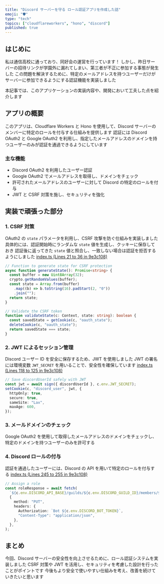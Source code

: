 ```yaml
---
title: "Discord サーバーを守る ロール認証アプリを作成した話"
emoji: "🛡️"
type: "tech"
topics: ["cloudflareworkers", "hono", "discord"]
published: true
---
```


## はじめに

私は通信高校に通っており、同好会の運営を行っています！
しかし、昨日サーバーの招待リンクが学園外に漏れてしまい、第三者が不正に参加する事態が発生した
この問題を解決するために、特定のメールアドレスを持つユーザーだけがサーバーに参加できるようにする認証機能を実装しました

本記事では、このアプリケーションの実装内容や、開発において工夫した点を紹介します

## アプリの概要

このアプリは、Cloudflare Workers と Hono を使用して、Discord サーバーのメンバーに特定のロールを付与する仕組みを提供します
認証には Discord OAuth2 と Google OAuth2 を利用し、指定したメールアドレスのドメインを持つユーザーのみが認証を通過できるようにしています

### 主な機能

- Discord OAuth2 を利用したユーザー認証
- Google OAuth2 でメールアドレスを取得し、ドメインをチェック
- 許可されたメールアドレスのユーザーに対して Discord の特定のロールを付与
- JWT と CSRF 対策を施し、セキュリティを強化

## 実装で頑張った部分

### 1. CSRF 対策

OAuth2 の `state` パラメータを利用し、CSRF 攻撃を防ぐ仕組みを実装しました
具体的には、認証開始時にランダムな `state` 値を生成し、クッキーに保存しておき
認証後に返ってきた `state` 値と照合し、一致しない場合は認証を拒否するようにしました
[index.ts (Lines 21 to 36 in 9e3c108)](https://github.com/minagishl/discord-email-auth/blob/9e3c1084053218d76aacd9b596fd9ddd0ef4dda1/src/index.ts#L21-L36)

```ts
// Function to generate state for CSRF protection
async function generateState(): Promise<string> {
  const buffer = new Uint8Array(32);
  crypto.getRandomValues(buffer);
  const state = Array.from(buffer)
    .map((b) => b.toString(16).padStart(2, "0"))
    .join("");
  return state;
}

// Validate the CSRF token
function validateState(c: Context, state: string): boolean {
  const savedState = getCookie(c, "oauth_state");
  deleteCookie(c, "oauth_state");
  return savedState === state;
}
```

### 2. JWT によるセッション管理

Discord ユーザー ID を安全に保存するため、JWT を使用しました
JWT の署名には環境変数 `JWT_SECRET` を用いることで、安全性を確保しています
[index.ts (Lines 118 to 125 in 9e3c108)](https://github.com/minagishl/discord-email-auth/blob/9e3c1084053218d76aacd9b596fd9ddd0ef4dda1/src/index.ts#L118-L125)

```ts
// Save discordUserId safely with JWT
const jwt = await sign({ discordUserId }, c.env.JWT_SECRET);
setCookie(c, "discord_user", jwt, {
  httpOnly: true,
  secure: true,
  sameSite: "Lax",
  maxAge: 600,
});
```

### 3. メールドメインのチェック

Google OAuth2 を使用して取得したメールアドレスのドメインをチェックし、特定のドメインを持つユーザーのみを許可する

### 4. Discord ロールの付与

認証を通過したユーザーには、Discord の API を用いて特定のロールを付与する
[index.ts (Lines 245 to 255 in 9e3c108)](https://github.com/minagishl/discord-email-auth/blob/9e3c1084053218d76aacd9b596fd9ddd0ef4dda1/src/index.ts#L245-L255)

```ts
// Assign a role
const roleResponse = await fetch(
  `${c.env.DISCORD_API_BASE}/guilds/${c.env.DISCORD_GUILD_ID}/members/${discordUserId}/roles/${c.env.DISCORD_ROLE_ID}`,
  {
    method: "PUT",
    headers: {
      Authorization: `Bot ${c.env.DISCORD_BOT_TOKEN}`,
      "Content-Type": "application/json",
    },
  },
);
```

## まとめ

今回、Discord サーバーの安全性を向上させるために、ロール認証システムを実装しました
CSRF 対策や JWT を活用し、セキュリティを考慮した設計を行ったことがポイントです
今後もより安全で使いやすい仕組みを考え、改善を続けていきたいと思います
